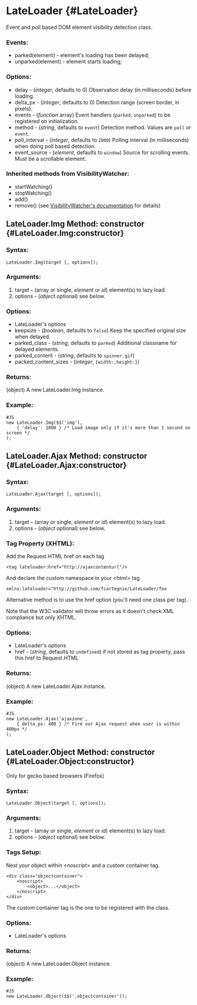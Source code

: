 LateLoader {#LateLoader}
======================================

Event and poll based DOM element visibility detection class.

### Events:

* parked(element) - element's loading has been delayed;
* unparked(element) - element starts loading;

### Options:

* delay - (*integer*, defaults to 0) Observation delay (in milliseconds) before loading.
* delta_px - (*integer*, defaults to 0) Detection range (screen border, in pixels).
* events - (*function* array) Event handlers (`parked`, `unparked`) to be registered on initialization. 
* method - (*string*, defaults to `event`)  Detection method. Values are `poll` or `event`.
* poll_interval - (*integer*, defaults to `2000`) Polling interval (in milliseconds) when doing poll based detection.
* event_source - (*element*, defaults to `window`) Source for scrolling events. Must be a scrollable element.

### Inherited methods from VisibilityWatcher:
* startWatching()
* stopWatching()
* add()
* remove()
(see [VisibilityWatcher's documentation](http://github.com/fcartegnie/VisibilityWatcher/blob/master/Docs/VisibilityWatcher.md "VisibilityWatcher doc") for details) 

LateLoader.Img Method: constructor {#LateLoader.Img:constructor}
------------------------------------------------------

### Syntax:

	LateLoader.Img(target [, options]);

### Arguments:

1. target - (array or single, *element* or *id*) element(s) to lazy load.
2. options - (*object* optional) see below.

### Options:

* LateLoader's options
* keepsize - (*boolean*, defaults to `false`) Keep the specified original size when delayed. 
* parked_class - (*string*, defaults to `parked`) Additional classname for delayed elements.
* parked_content - (*string*, defaults to `spinner.gif`)
* packed_content_sizes - (*integer*, `{width:,height:}`)

### Returns:

(object) A new LateLoader.Img instance.

### Example: 

	#JS
	new LateLoader.Img($$('img'),
		{ 'delay': 1000 } /* Load image only if it's more than 1 second on screen */
	);

	
LateLoader.Ajax Method: constructor {#LateLoader.Ajax:constructor}
------------------------------------------------------

### Syntax:

	LateLoader.Ajax(target [, options]);

### Arguments:

1. target - (array or single, *element* or *id*) element(s) to lazy load.
2. options - (*object* optional) see below.

### Tag Property (XHTML):

Add the Request.HTML href on each tag

	<tag lateloader:href="http://ajaxcontenturl"/>
	
And declare the custom namespace in your &lt;html&gt; tag

	xmlns:lateloader="http://github.com/fcartegnie/LateLoader/foo

Alternative method is to use the href option (you'll need one class per tag).

Note that the W3C validator will throw errors as it doesn't check XML compliance but only XHTML.  

### Options:

* LateLoader's options
* href - (*string*, defaults to `undefined`) if not stored as tag property, pass this href to Request.HTML

### Returns:

(object) A new LateLoader.Ajax instance.

### Example: 

	#JS
	new LateLoader.Ajax('ajaxzone',
		{ delta_px: 400 } /* Fire our Ajax request when user is within 400px */
	);


LateLoader.Object Method: constructor {#LateLoader.Object:constructor}
------------------------------------------------------

Only for gecko based browsers (Firefox)

### Syntax:

	LateLoader.Object(target [, options]);

### Arguments:

1. target - (array or single, *element* or *id*) element(s) to lazy load.
2. options - (*object* optional) see below.

### Tags Setup:

Nest your object within &lt;noscript&gt; and a custom container tag. 

	<div class="objectcontainer">
		<noscript>
			<object>...</object>
		</noscript>
	</div> 

The custom container tag is the one to be registered with the class.

### Options:

* LateLoader's options

### Returns:

(object) A new LateLoader.Object instance.

### Example: 

	#JS
	new LateLoader.Object($$('.objectcontainer'));

